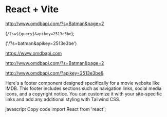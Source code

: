# React + Vite



http://www.omdbapi.com/?s=Batman&page=2

(`/?s=${query}&apikey=2513e3be`);

('/?s=batman&apikey=2513e3be')

https://www.omdbapi.com


http://www.omdbapi.com/?s=Batman&page=2

http://www.omdbapi.com/?apikey=2513e3be&



Here's a footer component designed specifically for a movie website like IMDB. This footer includes sections such as navigation links, social media icons, and a copyright notice. You can customize it with your site-specific links and add any additional styling with Tailwind CSS.

javascript
Copy code
import React from 'react';


   